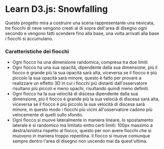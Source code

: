 # Learn D3.js: Snowfalling

Questo progetto mira a costruire una scena rappresentante una nevicata, tre fiocchi di neve vengono creati al di sopra dell'area di disegno ogni secondo e vengono fatti scendere fino alla base, una volta arrivati alla base i fiocchi si accumulano.

### Caratteristiche dei fiocchi

* Ogni fiocco ha una dimensione randomica, compresa tra due limiti
* Ogni fiocco ha una sua opacità, dipendente dalla sua dimensione, più il fiocco è grande più la sua opacità sarà alta, viceversa se il fiocco è più piccolo la sua opacità sarà minore, questo è fatto per provare a realizzare un effetto 3D in cui i fiocchi più distanti dall'osservatore risultano più piccoli e meno opachi, risultando quindi meno definiti.
* Ogni fiocco ha la sua velocità di discesa dipendente dalla sua dimensione, più il fiocco è grande più la sua velocià di discesa sarà alta, viceversa se il fiocco è più piccolo la sua velocità di discesa sarà minore, in questo modo i fiocchi più vicini all'osservatore cadono più velocemente di quelli sullo sfondo.
* Ogni fiocco si muove lateralmente in maniera lineare, lo spostamento laterale è sì randomico ma limitato entro certi limiti: 100px massimo a destra/sinistra rispetto al fiocco, questo per non avere fiocchi che si muovono in maniera troppo repentina. Il fiocco si muove comunque sempre dentro l'area di disegno non uscendo mai da quest'ultima.
